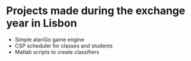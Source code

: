 # Projects made during the exchange year in Lisbon

- Simple atariGo game engine
- CSP scheduler for classes and students
- Matlab scripts to create classifiers
